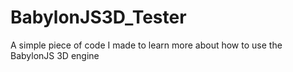 # BabylonJS3D_Tester

A simple piece of code I made to learn more about how to use the BabylonJS 3D engine
